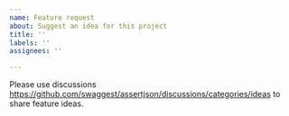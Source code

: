 ```yaml
---
name: Feature request
about: Suggest an idea for this project
title: ''
labels: ''
assignees: ''

---
```


Please use discussions https://github.com/swaggest/assertjson/discussions/categories/ideas to share feature ideas.
